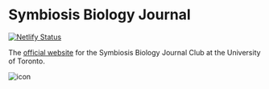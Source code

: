 # Symbiosis Biology Journal 
[![Netlify Status](https://api.netlify.com/api/v1/badges/e060c831-7333-4e4c-848a-742f3a1b0709/deploy-status)](https://app.netlify.com/sites/uoft-symbiosis/deploys)


The [official website](https://uoft-symbiosis.netlify.app/) for the Symbiosis Biology Journal Club at the University of Toronto.

![icon](https://github.com/AB20CS/symbiosis-biology-journal/assets/69637288/79a776e0-978c-4f82-b9c3-a00f1440e44d)
